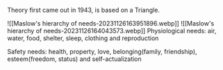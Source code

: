 Theory first came out in 1943, is based on a Triangle.

![[Maslow's hierarchy of needs-20231126163951896.webp]]
![[Maslow's hierarchy of needs-20231126164043573.webp]]
Physiological needs: air, water, food, shelter, sleep, clothing and reproduction

Safety needs: health, property, love, belonging(family, friendship), esteem(freedom, status) and self-actualization